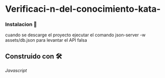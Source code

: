 # Verificaci-n-del-conocimiento-kata-

### Instalacion 🔧
cuando se descarge el proyecto ejecutar el comando json-server -w assets/db.json
para levantar el API falsa 

## Construido con 🛠️

_Javascript_
